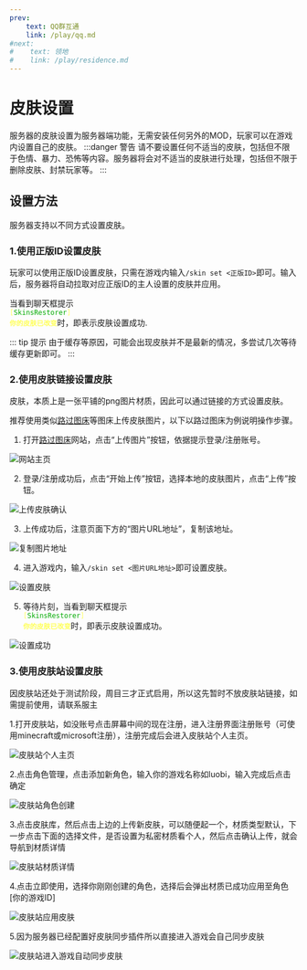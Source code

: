 ```yaml
---
prev:
    text: QQ群互通
    link: /play/qq.md
#next:
#    text: 领地
#    link: /play/residence.md
---
```

# 皮肤设置
服务器的皮肤设置为服务器端功能，无需安装任何另外的MOD，玩家可以在游戏内设置自己的皮肤。
:::danger 警告
请不要设置任何不适当的皮肤，包括但不限于色情、暴力、恐怖等内容。服务器将会对不适当的皮肤进行处理，包括但不限于删除皮肤、封禁玩家等。
:::

## 设置方法
服务器支持以不同方式设置皮肤。
### 1.使用正版ID设置皮肤
玩家可以使用正版ID设置皮肤，只需在游戏内输入`/skin set <正版ID>`即可。输入后，服务器将自动拉取对应正版ID的主人设置的皮肤并应用。

当看到聊天框提示<code> <font color="#FFFF55">[</font><font color="#00AA00">SkinsRestorer</font><font color="#FFFF55">]</font> <font color="#FFFF55"><b>你的皮肤已改变</b></font></code>时，即表示皮肤设置成功.

::: tip 提示
由于缓存等原因，可能会出现皮肤并不是最新的情况，多尝试几次等待缓存更新即可。
:::
### 2.使用皮肤链接设置皮肤
皮肤，本质上是一张平铺的png图片材质，因此可以通过链接的方式设置皮肤。

推荐使用类似[路过图床](https://imgse.com/)等图床上传皮肤图片，以下以路过图床为例说明操作步骤。
1. 打开[路过图床](https://imgse.com/)网站，点击“上传图片”按钮，依据提示登录/注册账号。

![网站主页](/images/website.png)

2. 登录/注册成功后，点击“开始上传”按钮，选择本地的皮肤图片，点击“上传”按钮。

![上传皮肤确认](/images/uploadskin.png)

3. 上传成功后，注意页面下方的“图片URL地址”，复制该地址。

![复制图片地址](/images/copyurl.png)

4. 进入游戏内，输入`/skin set <图片URL地址>`即可设置皮肤。

![设置皮肤](/images/setskin.png)

5. 等待片刻，当看到聊天框提示<code> <font color="#FFFF55">[</font><font color="#00AA00">SkinsRestorer</font><font color="#FFFF55">]</font> <font color="#FFFF55"><b>你的皮肤已改变</b></font></code>时，即表示皮肤设置成功。

![设置成功](/images/skin-done.png)

### 3.使用皮肤站设置皮肤
因皮肤站还处于测试阶段，周目三才正式启用，所以这先暂时不放皮肤站链接，如需提前使用，请联系服主

1.打开皮肤站，如没账号点击屏幕中间的现在注册，进入注册界面注册账号（可使用minecraft或microsoft注册），注册完成后会进入皮肤站个人主页。

![皮肤站个人主页](/images/皮肤站个人主页.png)

2.点击角色管理，点击添加新角色，输入你的游戏名称如luobi，输入完成后点击确定

![皮肤站角色创建](/images/皮肤站角色创建.png)

3.点击皮肤库，然后点击上边的上传新皮肤，可以随便起一个，材质类型默认，下一步点击下面的选择文件，是否设置为私密材质看个人，然后点击确认上传，就会导航到材质详情

![皮肤站材质详情](/images/皮肤站材质详情.png)

4.点击立即使用，选择你刚刚创建的角色，选择后会弹出材质已成功应用至角色[你的游戏ID]

![皮肤站应用皮肤](/images/皮肤站应用皮肤.png)

5.因为服务器已经配置好皮肤同步插件所以直接进入游戏会自己同步皮肤

![皮肤站进入游戏自动同步皮肤](/images/皮肤站进入游戏自动同步皮肤.png)
